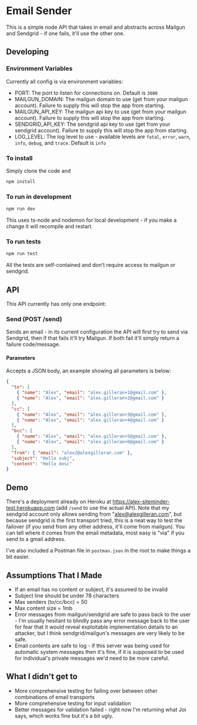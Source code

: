 # Email Sender

This is a simple node API that takes in email and abstracts across Mailgun and Sendgrid - if one fails, it'll use the other one.

## Developing

### Environment Variables

Currently all config is via environment variables:

- PORT: The port to listen for connections on. Default is `3000`
- MAILGUN_DOMAIN: The mailgun domain to use (get from your mailgun account). Failure to supply this will stop the app from starting.
- MAILGUN_API_KEY: The mailgun api key to use (get from your mailgun account). Failure to supply this will stop the app from starting.
- SENDGRID_API_KEY: The sendgrid api key to use (get from your sendgrid account). Failure to supply this will stop the app from starting.
- LOG_LEVEL: The log level to use - available levels are `fatal`, `error`, `warn`, `info`, `debug`, and `trace`. Default is `info`

### To install

Simply clone the code and

```bash
npm install
```

### To run in development

```bash
npm run dev
```

This uses ts-node and nodemon for local development - if you make a change it will recompile and restart.

### To run tests

```bash
npm run test
```

All the tests are self-contained and don't require access to mailgun or sendgrid.

## API

This API currently has only one endpoint:

### Send (POST /send)

Sends an email - in its current configuration the API will first try to send via Sendgrid, then if that fails it'll try Mailgun. If both fail it'll simply return a failure code/message.

#### Parameters

Accepts a JSON body, an example showing all parameters is below:

```json
{
  "to": [
    { "name": "Alex", "email": "alex.gilleran+1@gmail.com" },
    { "name": "Alex", "email": "alex.gilleran+2@gmail.com" }
  ],
  "cc": [
    { "name": "Alex", "email": "alex.gilleran+3@gmail.com" },
    { "name": "Alex", "email": "alex.gilleran+4@gmail.com" }
  ],
  "bcc": [
    { "name": "Alex", "email": "alex.gilleran+5@gmail.com" },
    { "name": "Alex", "email": "alex.gilleran+6@gmail.com" }
  ],
  "from": { "email": "alex2@alexgilleran.com" },
  "subject": "Hello subj",
  "content": "Hello desc"
}
```

## Demo
There's a deployment already on Heroku at https://alex-siteminder-test.herokuapp.com (add `/send` to use the actual API). Note that my sendgrid account only allows sending from "alex@alexgilleran.com", but because sendgrid is the first transport tried, this is a neat way to test the failover (if you send from any other address, it'll come from mailgun). You can tell where it comes from the email metadata, most easy is "via" if you send to a gmail address.

I've also included a Postman file in `postman.json` in the root to make things a bit easier.

## Assumptions That I Made

- If an email has no content or subject, it's assumed to be invalid
- Subject line should be under 78 characters
- Max senders (to/cc/bcc) = 50
- Max content size = 1mb
- Error messages from mailgun/sendgrid are safe to pass back to the user - I'm usually hesitant to blindly pass any error message back to the user for fear that it would reveal exploitable implementation details to an attacker, but I think sendgrid/mailgun's messages are very likely to be safe.
- Email contents are safe to log - if this server was being used for automatic system messages then it's fine, if it is supposed to be used for individual's private messages we'd need to be more careful.

## What I didn't get to

- More comprehensive testing for failing over between other combinations of email transports
- More comprehensive testing for input validation
- Better messages for validation failed - right now I'm returning what Joi says, which works fine but it's a bit ugly.